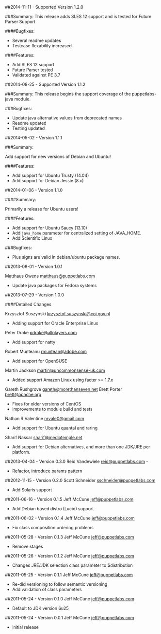 ##2014-11-11 - Supported Version 1.2.0

###Summary: 
This release adds SLES 12 support and is tested for Future Parser Support

####Bugfixes:
- Several readme updates
- Testcase flexability increased

####Features:
- Add SLES 12 support
- Future Parser tested
- Validated against PE 3.7  

##2014-08-25 - Supported Version 1.1.2

###Summary: 
This release begins the support coverage of the puppetlabs-java module.

###Bugfixes:
- Update java alternative values from deprecated names
- Readme updated
- Testing updated

##2014-05-02 - Version 1.1.1

###Summary:

Add support for new versions of Debian and Ubuntu!

####Features:
- Add support for Ubuntu Trusty (14.04)
- Add support for Debian Jessie (8.x)

##2014-01-06 - Version 1.1.0

####Summary:

Primarily a release for Ubuntu users!

####Features:
- Add support for Ubuntu Saucy (13.10)
- Add `java_home` parameter for centralized setting of JAVA_HOME.
- Add Scientific Linux

###Bugfixes:
- Plus signs are valid in debian/ubuntu package names.

##2013-08-01 - Version 1.0.1

Matthaus Owens <matthaus@puppetlabs.com>
* Update java packages for Fedora systems

##2013-07-29 - Version 1.0.0

####Detailed Changes

Krzysztof Suszyński <krzysztof.suszynski@coi.gov.pl>
* Adding support for Oracle Enterprise Linux

Peter Drake <pdrake@allplayers.com>
* Add support for natty

Robert Munteanu <rmuntean@adobe.com>
* Add support for OpenSUSE

Martin Jackson <martin@uncommonsense-uk.com>
* Added support Amazon Linux using facter >= 1.7.x

Gareth Rushgrove <gareth@morethanseven.net>
Brett Porter <brett@apache.org>
* Fixes for older versions of CentOS
* Improvements to module build and tests

Nathan R Valentine <nrvale0@gmail.com>
* Add support for Ubuntu quantal and raring

Sharif Nassar <sharif@mediatemple.net>
* Add support for Debian alternatives, and more than one JDK/JRE per platform.

##2013-04-04 - Version 0.3.0
Reid Vandewiele <reid@puppetlabs.com> -
* Refactor, introduce params pattern

##2012-11-15 - Version 0.2.0
Scott Schneider <sschneider@puppetlabs.com>
* Add Solaris support

##2011-06-16 - Version 0.1.5
Jeff McCune <jeff@puppetlabs.com> 
* Add Debian based distro (Lucid) support

##2011-06-02 - Version 0.1.4
Jeff McCune <jeff@puppetlabs.com> 
* Fix class composition ordering problems

##2011-05-28 - Version 0.1.3
Jeff McCune <jeff@puppetlabs.com>
* Remove stages

##2011-05-26 - Version 0.1.2
Jeff McCune <jeff@puppetlabs.com>
* Changes JRE/JDK selection class parameter to $distribution

##2011-05-25 - Version 0.1.1
Jeff McCune <jeff@puppetlabs.com>
* Re-did versioning to follow semantic versioning
* Add validation of class parameters

##2011-05-24 - Version 0.1.0
Jeff McCune <jeff@puppetlabs.com> 
* Default to JDK version 6u25

##2011-05-24 - Version 0.0.1
Jeff McCune <jeff@puppetlabs.com> 
* Initial release
